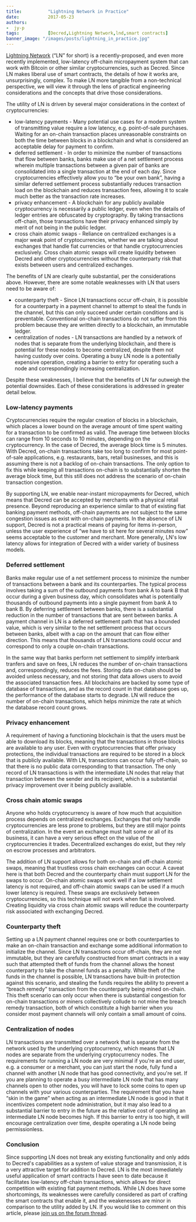 ```yaml
---
title:			"Lightning Network in Practice"
date:			2017-05-23
authors:
-  jy-p
tags:			[Decred,Lightning Network,lnd,smart contracts]
banner_image: "/images/posts/lightning_in_practice.jpg"
---
```


[Lightning Network](https://lightning.network) (“LN” for short) is a recently-proposed, and even more recently implemented, low-latency off-chain micropayment system that can work with Bitcoin or other similar cryptocurrencies, such as Decred.  Since LN makes liberal use of smart contracts, the details of how it works are, unsurprisingly, complex.  To make LN more tangible from a non-technical perspective, we will view it through the lens of practical engineering considerations and the concepts that drive those considerations.

The utility of LN is driven by several major considerations in the context of cryptocurrencies:

+ low-latency payments - Many potential use cases for a modern system of transmitting value require a low latency, e.g. point-of-sale purchases.  Waiting for an on-chain transaction places unreasonable constraints on both the time between blocks in a blockchain and what is considered an acceptable delay for payment to confirm.
+ deferred settlement - In order to minimize the number of transactions that flow between banks, banks make use of a net settlement process wherein multiple transactions between a given pair of banks are consolidated into a single transaction at the end of each day.  Since cryptocurrencies effectively allow you to “be your own bank”, having a similar deferred settlement process substantially reduces transaction load on the blockchain and reduces transaction fees, allowing it to scale much better as the transaction rate increases.
+ privacy enhancement - A blockchain for any publicly available cryptocurrency is necessarily a public ledger, even when the details of ledger entries are obfuscated by cryptography.  By taking transactions off-chain, those transactions have their privacy enhanced simply by merit of not being in the public ledger.
+ cross chain atomic swaps - Reliance on centralized exchanges is a major weak point of cryptocurrencies, whether we are talking about exchanges that handle fiat currencies or that handle cryptocurrencies exclusively.  Cross chain atomic swaps will create liquidity between Decred and other cryptocurrencies without the counterparty risk that exists between users and centralized exchanges.

The benefits of LN are clearly quite substantial, per the considerations above.  However, there are some notable weaknesses with LN that users need to be aware of:

+ counterparty theft - Since LN transactions occur off-chain, it is possible for a counterparty in a payment channel to attempt to steal the funds in the channel, but this can only succeed under certain conditions and is preventable.  Conventional on-chain transactions do not suffer from this problem because they are written directly to a blockchain, an immutable ledger.
+ centralization of nodes - LN transactions are handled by a network of nodes that is separate from the underlying blockchain, and there is potential for these nodes to become centralized, despite them not having custody over coins.  Operating a busy LN node is a potentially expensive operation, creating a barrier to entry for operating such a node and correspondingly increasing centralization.

Despite these weaknesses, I believe that the benefits of LN far outweigh the potential downsides.  Each of these considerations is addressed in greater detail below.

<!--more-->

### Low-latency payments

Cryptocurrencies require the regular creation of blocks in a blockchain, which places a lower bound on the average amount of time spent waiting for a transaction to be confirmed as valid.  The average time between blocks can range from 10 seconds to 10 minutes, depending on the cryptocurrency.  In the case of Decred, the average block time is 5 minutes.  With Decred, on-chain transactions take too long to confirm for most point-of-sale applications, e.g. restaurants, bars, retail businesses, and this is assuming there is not a backlog of on-chain transactions.  The only option to fix this while keeping all transactions on-chain is to substantially shorten the average block time, but this still does not address the scenario of on-chain transaction congestion.

By supporting LN, we enable near-instant micropayments for Decred, which means that Decred can be accepted by merchants with a physical retail presence.  Beyond reproducing an experience similar to that of existing fiat banking payment methods, off-chain payments are not subject to the same congestion issues as exist with on-chain payments.  In the absence of LN support, Decred is not a practical means of paying for items in-person, unless the user experience of “we have to sit here for several minutes now” seems acceptable to the customer and merchant.  More generally, LN's low latency allows for integration of Decred with a wider variety of business models.

### Deferred settlement

Banks make regular use of a net settlement process to minimize the number of transactions between a bank and its counterparties.  The typical process involves taking a sum of the outbound payments from bank A to bank B that occur during a given business day, which consolidates what is potentially thousands of outbound payments into a single payment from bank A to bank B.  By deferring settlement between banks, there is a substantial reduction in the number of transactions that are sent between banks.  A payment channel in LN is a deferred settlement path that has a bounded value, which is very similar to the net settlement process that occurs between banks, albeit with a cap on the amount that can flow either direction.  This means that thousands of LN transactions could occur and correspond to only a couple on-chain transactions.

In the same way that banks perform net settlement to simplify interbank tranfers and save on fees, LN reduces the number of on-chain transactions and, correspondingly, reduces the fees.  Storing data on-chain should be avoided unless necessary, and not storing that data allows users to avoid the associated transaction fees.  All blockchains are backed by some type of database of transactions, and as the record count in that database goes up, the performance of the database starts to degrade.  LN will reduce the number of on-chain transactions, which helps minimize the rate at which the database record count grows.

### Privacy enhancement

A requirement of having a functioning blockchain is that the users must be able to download its blocks, meaning that the transactions in those blocks are available to any user.  Even with cryptocurrencies that offer privacy protections, the individual transactions are required to be stored in a block that is publicly available.  With LN, transactions can occur fully off-chain, so that there is no public data corresponding to that transaction.  The only record of LN transactions is with the intermediate LN nodes that relay that transaction between the sender and its recipient, which is a substantial privacy improvement over it being publicly available.

### Cross chain atomic swaps

Anyone who holds cryptocurrency is aware of how much that acquisition process depends on centralized exchanges.  Exchanges that only handle cryptocurrencies are less prone to problems, but they are still major points of centralization.  In the event an exchange must halt some or all of its business, it can have a very serious effect on the value of the cryptocurrencies it trades.  Decentralized exchanges do exist, but they rely on escrow processes and arbitrators.

The addition of LN support allows for both on-chain and off-chain atomic swaps, meaning that trustless cross chain exchanges can occur.  A caveat here is that both Decred and the counterparty chain must support LN for the swaps to occur.  On-chain atomic swaps work well if a low settlement latency is not required, and off-chain atomic swaps can be used if a much lower latency is required.  These swaps are exclusively between cryptocurrencies, so this technique will not work when fiat is involved.  Creating liquidity via cross chain atomic swaps will reduce the counterparty risk associated with exchanging Decred.

### Counterparty theft

Setting up a LN payment channel requires one or both counterparties to make an on-chain transaction and exchange some additional information to initialize the channel.  Since LN transactions occur off-chain, they are not immutable, but they are carefully constructed from smart contracts in a way such that attempted theft of funds from the channel allows the honest counterparty to take the channel funds as a penalty.  While theft of the funds in the channel is possible, LN transactions have built-in protection against this scenario, and stealing the funds requires the ability to prevent a “breach remedy” transaction from the counterparty being mined on-chain.  This theft scenario can only occur when there is substantial congestion for on-chain transactions or miners collectively collude to not mine the breach remedy transaction, both of which constitute a high barrier when you consider most payment channels will only contain a small amount of coins.

### Centralization of nodes

LN transactions are transmitted over a network that is separate from the network used by the underlying cryptocurrency, which means that LN nodes are separate from the underlying cryptocurrency nodes.  The requirements for running a LN node are very minimal if you're an end user, e.g. a consumer or a merchant, you can just start the node, fully fund a channel with another LN node that has good connectivity, and you're set.  If you are planning to operate a busy intermediate LN node that has many channels open to other nodes, you will have to lock some coins to open up channels with your various counterparties.  The requirement that you have “skin in the game” when acting as an intermediate LN node is good in that it incentivizes competent node administration, but it may also lead to a substantial barrier to entry in the future as the relative cost of operating an intermediate LN node becomes high.  If this barrier to entry is too high, it will encourage centralization over time, despite operating a LN node being permissionless.

### Conclusion

Since supporting LN does not break any existing functionality and only adds to Decred's capabilities as a system of value storage and transmission, it is a very attractive target for addition to Decred.  LN is the most immediately useful application of smart contracts I have seen to date because it facilitates low-latency off-chain transactions, which allows for direct competition with existing fiat payment methods.  While LN does have some shortcomings, its weaknesses were carefully considered as part of crafting the smart contracts that enable it, and the weakenesses are minor in comparison to the utility added by LN.  If you would like to comment on this article, please [join us on the forum thread](https://forum.decred.org/threads/lightning-network-in-practice.5377/).
